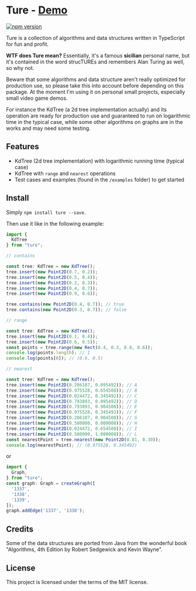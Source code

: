 # Ture - [Demo](http://dannycalleri.github.io/ture)

[![npm version](https://badge.fury.io/js/ture.svg)](https://badge.fury.io/js/ture)

Ture is a collection of algorithms and data structures written in TypeScript for fun and profit.

**WTF does Ture mean?** Essentially, it's a famous **sicilian** personal name, but it's contained in the word strucTUREs and remembers Alan Turing as well, so why not.

Beware that some algorithms and data structure aren't really optimized for production use, so please take this into account before depending on this package. At the moment I'm using it on personal small projects, especially small video game demos.

For instance the KdTree (a 2d tree implementation actually) and its operation are ready for production use and guaranteed to run on logarithmic time in the typical case, while some other algorithms on graphs are in the works and may need some testing.

## Features

* KdTree (2d tree implementation) with logarithmic running time (typical case)
* KdTree with `range` and `nearest` operations
* Test cases and examples (found in the `/examples` folder) to get started


## Install

Simply `npm install ture --save`.

Then use it like in the following example:

```typescript
import {
  KdTree
} from "ture";

// contains

const tree: KdTree = new KdTree();
tree.insert(new Point2D(0.7, 0.2));
tree.insert(new Point2D(0.5, 0.4));
tree.insert(new Point2D(0.2, 0.3));
tree.insert(new Point2D(0.4, 0.7));
tree.insert(new Point2D(0.9, 0.6));

tree.contains(new Point2D(0.4, 0.7)); // true
tree.contains(new Point2D(0.3, 0.7)); // false

// range

const tree: KdTree = new KdTree();
tree.insert(new Point2D(0.1, 0.4));
tree.insert(new Point2D(0.6, 0.5));
const points = tree.range(new Rect(0.4, 0.3, 0.8, 0.6));
console.log(points.length); // 1
console.log(points[0]); // (0.6, 0.5)

// nearest

const tree: KdTree = new KdTree();
tree.insert(new Point2D(0.206107, 0.095492)); // A
tree.insert(new Point2D(0.975528, 0.654508)); // B
tree.insert(new Point2D(0.024472, 0.345492)); // C
tree.insert(new Point2D(0.793893, 0.095492)); // D
tree.insert(new Point2D(0.793893, 0.904508)); // E
tree.insert(new Point2D(0.975528, 0.345492)); // F
tree.insert(new Point2D(0.206107, 0.904508)); // G
tree.insert(new Point2D(0.500000, 0.000000)); // H
tree.insert(new Point2D(0.024472, 0.654508)); // I
tree.insert(new Point2D(0.500000, 1.000000)); // L
const nearestPoint = tree.nearest(new Point2D(0.81, 0.30));
console.log(nearestPoint); // (0.975528, 0.345492)
```

or

```typescript
import {
  Graph,
} from "ture";
const graph: Graph = createGraph([
  '1337',
  '1338',
  '1339',
]);
graph.addEdge('1337', '1338');
```

## Credits

Some of the data structures are ported from Java from the wonderful book "Algorithms, 4th Edition by Robert Sedgewick and Kevin Wayne".


## License

This project is licensed under the terms of the MIT license.
